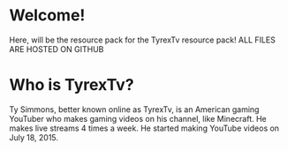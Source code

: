 # Welcome!
Here, will be the resource pack for the TyrexTv resource pack!
ALL FILES ARE HOSTED ON GITHUB

# Who is TyrexTv?
Ty Simmons, better known online as TyrexTv, is an American gaming YouTuber who makes gaming videos on his channel, like Minecraft. He makes live streams 4 times a week. He started making YouTube videos on July 18, 2015.
